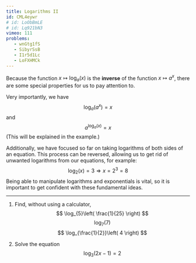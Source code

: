 ```yaml
---
title: Logarithms II
id: CML4eywr
# id: LoObBmLE
# id: Lq921bN3
vimeo: 111
problems:
   - wnGtg1fS
   - SibyrSsB
   - I1r5d1Lc
   - LoFXHMCk
---
```


Because the function $x \mapsto \log_{a}(x)$ is the **inverse** of the function $x \mapsto a^x$, there are some special properties for us to pay attention to.

Very importantly, we have
$$
\log_{a}(a^x) = x
$$
and
$$
a^{\log_{a}(x)} = x
$$
(This will be explained in the example.)

Additionally, we have focused so far on taking logarithms of both sides of an equation. This process can be reversed, allowing us to get rid of unwanted logarithms from our equations, for example:
$$
\log_2(x) = 3 \Rightarrow x = 2^3 = 8
$$
Being able to manipulate logarithms and exponentials is vital, so it is important to get confident with these fundamental ideas.

---

 1. Find, without using a calculator,
    $$
    \log_{5}\left( \frac{1}{25} \right)
    $$
    $$
    \log_{7}(7)
    $$
    $$
    \log_{\frac{1}{2}}\left( 4 \right)
    $$

 1. Solve the equation
    $$
    \log_3(2x - 1) = 2
    $$
